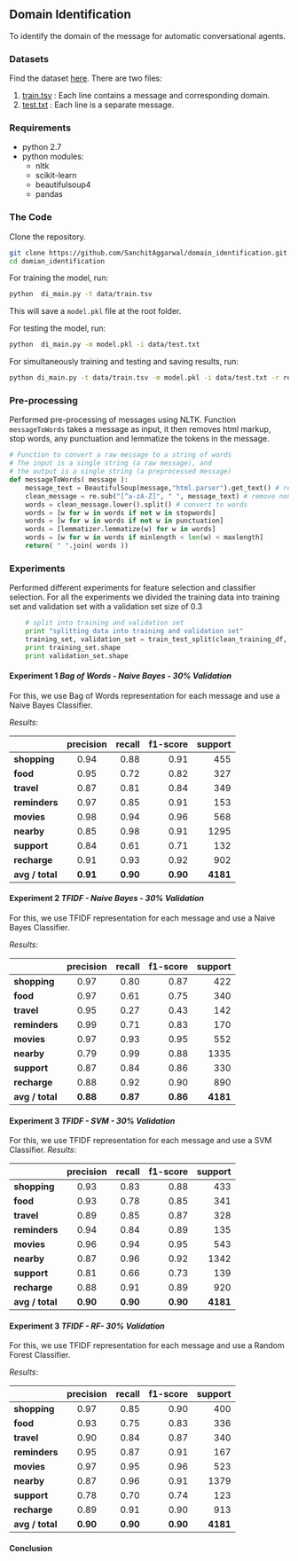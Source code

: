 ## **Domain Identification** ##

To identify the domain of the message for automatic conversational agents.

### Datasets ###
Find the dataset [here](https://github.com/SanchitAggarwal/domain_identification/tree/master/data). There are two files:

 1. [train.tsv](https://github.com/SanchitAggarwal/domain_identification/blob/master/data/train.tsv) : Each line contains a message and corresponding domain.
 2. [test.txt](https://github.com/SanchitAggarwal/domain_identification/blob/master/data/test.txt) : Each line is a separate message.

### Requirements ###

 - python 2.7
 - python modules:
	 - nltk
	 - scikit-learn
	 - beautifulsoup4
	 - pandas

### The Code ###
Clone the repository.

``` sh
git clone https://github.com/SanchitAggarwal/domain_identification.git
cd domian_identification
```

For training the model, run:
``` sh
python  di_main.py -t data/train.tsv
```

This will save a `model.pkl` file at the root folder.

For testing the model, run:
``` sh
python  di_main.py -m model.pkl -i data/test.txt
```

For simultaneously training and testing and saving results, run:
``` sh
python di_main.py -t data/train.tsv -m model.pkl -i data/test.txt -r resutls.tsv
```


### Pre-processing ###
Performed pre-processing of messages using NLTK. Function `messageToWords` takes a message as input, it then  removes html markup, stop words, any punctuation and lemmatize the tokens in the message.

``` python
# Function to convert a raw message to a string of words
# The input is a single string (a raw message), and
# the output is a single string (a preprocessed message)
def messageToWords( message ):
    message_text = BeautifulSoup(message,"html.parser").get_text() # remove html
    clean_message = re.sub("[^a-zA-Z]", " ", message_text) # remove non-letters
    words = clean_message.lower().split() # convert to words
    words = [w for w in words if not w in stopwords]
    words = [w for w in words if not w in punctuation]
    words = [lemmatizer.lemmatize(w) for w in words]
    words = [w for w in words if minlength < len(w) < maxlength]
    return( " ".join( words ))
```


### Experiments ###
Performed different experiments for feature selection and classifier selection. For all the experiments we divided the training data into training set and validation set with a validation set size of 0.3

``` python
    # split into training and validation set
    print "splitting data into training and validation set"
    training_set, validation_set = train_test_split(clean_training_df, test_size = 0.3)
    print training_set.shape
    print validation_set.shape
```

#### **Experiment 1** *Bag of Words - Naive Bayes - 30% Validation* ####
For this, we use Bag of Words representation for each message and use a Naive Bayes Classifier.

*Results*:

|               |precision|  recall|  f1-score|  support|
| ------------- |:-------:| ------:| --------:|--------:|
|**shopping**   |0.94      |0.88      |0.91       |455|
|**food**       |0.95      |0.72      |0.82       |327|
|**travel**     |0.87      |0.81      |0.84       |349|
|**reminders**  |0.97      |0.85      |0.91       |153|
|**movies**     |0.98      |0.94      |0.96       |568|
|**nearby**     |0.85      |0.98      |0.91      |1295|
|**support**    |0.84      |0.61      |0.71       |132|
|**recharge**   |0.91      |0.93      |0.92       |902|
|**avg / total**|**0.91**      |**0.90**      |**0.90**      |**4181**|

#### **Experiment 2** *TFIDF - Naive Bayes - 30% Validation* ####
For this, we use TFIDF representation for each message and use a Naive Bayes Classifier.

*Results*:

|               |precision|  recall|  f1-score|  support|
| ------------- |:-------:| ------:| --------:|--------:|
|**shopping**   |0.97     | 0.80     | 0.87   |    422|
|**food**       |0.97     | 0.61     | 0.75   |    340|
|**travel**     |0.95     | 0.27     | 0.43   |    142|
|**reminders**  |0.99     | 0.71     | 0.83   |    170|
|**movies**     |0.97     | 0.93     | 0.95   |    552|
|**nearby**     |0.79     | 0.99     | 0.88   |   1335|
|**support**    |0.87     | 0.84     | 0.86   |    330|
|**recharge**   |0.88     | 0.92     | 0.90   |    890|
|**avg / total**|**0.88**     | **0.87**     | **0.86**   |   **4181**|

#### **Experiment 3** *TFIDF - SVM - 30% Validation* ####
For this, we use TFIDF representation for each message and use a SVM Classifier.
*Results*:

|               |precision|  recall|  f1-score|  support|
| ------------- |:-------:| ------:| --------:|--------:|
|**shopping**   |0.93     |0.83    | 0.88      | 433|
|**food**       |0.93     |0.78    | 0.85      | 341|
|**travel**     |0.89     |0.85    | 0.87      | 328|
|**reminders**  |0.94     |0.84    | 0.89      | 135|
|**movies**     |0.96     |0.94    | 0.95      | 543|
|**nearby**     |0.87     |0.96    | 0.92      |1342|
|**support**    |0.81     |0.66    | 0.73      | 139|
|**recharge**   |0.88     |0.91    | 0.89      | 920|
|**avg / total**|**0.90** |**0.90**| **0.90**  |**4181**|


#### **Experiment 3** *TFIDF - RF- 30% Validation* ####
For this, we use TFIDF representation for each message and use a Random Forest Classifier.

*Results*:

|               |precision|  recall|  f1-score|  support|
| ------------- |:-------:| ------:| --------:|--------:|
|**shopping**   |   0.97  |    0.85|      0.90|       400|
|**food**       |   0.93  |    0.75|      0.83|       336|
|**travel**     |   0.90  |    0.84|      0.87|       340|
|**reminders**  |   0.95  |    0.87|      0.91|       167|
|**movies**     |   0.97  |    0.95|      0.96|       523|
|**nearby**     |   0.87  |    0.96|      0.91|      1379|
|**support**    |   0.78  |    0.70|      0.74|       123|
|**recharge**   |   0.89  |    0.91|      0.90|       913|
|**avg / total**| **0.90**|**0.90**|  **0.90**|  **4181**|

#### **Conclusion** ###
